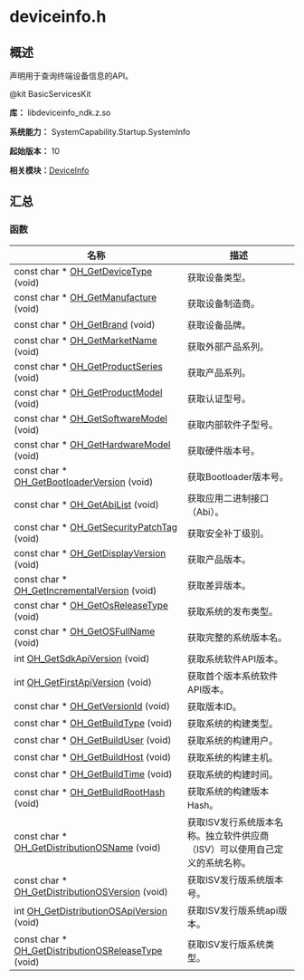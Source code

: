 # deviceinfo.h


## 概述

声明用于查询终端设备信息的API。

\@kit BasicServicesKit

**库：** libdeviceinfo_ndk.z.so

**系统能力：** SystemCapability.Startup.SystemInfo

**起始版本：** 10

**相关模块：**[DeviceInfo](_device_info.md)


## 汇总


### 函数

| 名称 | 描述 | 
| -------- | -------- |
| const char \* [OH_GetDeviceType](_device_info.md#oh_getdevicetype) (void) | 获取设备类型。 | 
| const char \* [OH_GetManufacture](_device_info.md#oh_getmanufacture) (void) | 获取设备制造商。 | 
| const char \* [OH_GetBrand](_device_info.md#oh_getbrand) (void) | 获取设备品牌。 | 
| const char \* [OH_GetMarketName](_device_info.md#oh_getmarketname) (void) | 获取外部产品系列。 | 
| const char \* [OH_GetProductSeries](_device_info.md#oh_getproductseries) (void) | 获取产品系列。 | 
| const char \* [OH_GetProductModel](_device_info.md#oh_getproductmodel) (void) | 获取认证型号。 | 
| const char \* [OH_GetSoftwareModel](_device_info.md#oh_getsoftwaremodel) (void) | 获取内部软件子型号。 | 
| const char \* [OH_GetHardwareModel](_device_info.md#oh_gethardwaremodel) (void) | 获取硬件版本号。 | 
| const char \* [OH_GetBootloaderVersion](_device_info.md#oh_getbootloaderversion) (void) | 获取Bootloader版本号。 | 
| const char \* [OH_GetAbiList](_device_info.md#oh_getabilist) (void) | 获取应用二进制接口（Abi）。 | 
| const char \* [OH_GetSecurityPatchTag](_device_info.md#oh_getsecuritypatchtag) (void) | 获取安全补丁级别。 | 
| const char \* [OH_GetDisplayVersion](_device_info.md#oh_getdisplayversion) (void) | 获取产品版本。 | 
| const char \* [OH_GetIncrementalVersion](_device_info.md#oh_getincrementalversion) (void) | 获取差异版本。 | 
| const char \* [OH_GetOsReleaseType](_device_info.md#oh_getosreleasetype) (void) | 获取系统的发布类型。 | 
| const char \* [OH_GetOSFullName](_device_info.md#oh_getosfullname) (void) | 获取完整的系统版本名。 | 
| int [OH_GetSdkApiVersion](_device_info.md#oh_getsdkapiversion) (void) | 获取系统软件API版本。 | 
| int [OH_GetFirstApiVersion](_device_info.md#oh_getfirstapiversion) (void) | 获取首个版本系统软件API版本。 | 
| const char \* [OH_GetVersionId](_device_info.md#oh_getversionid) (void) | 获取版本ID。 | 
| const char \* [OH_GetBuildType](_device_info.md#oh_getbuildtype) (void) | 获取系统的构建类型。 | 
| const char \* [OH_GetBuildUser](_device_info.md#oh_getbuilduser) (void) | 获取系统的构建用户。 | 
| const char \* [OH_GetBuildHost](_device_info.md#oh_getbuildhost) (void) | 获取系统的构建主机。 | 
| const char \* [OH_GetBuildTime](_device_info.md#oh_getbuildtime) (void) | 获取系统的构建时间。 | 
| const char \* [OH_GetBuildRootHash](_device_info.md#oh_getbuildroothash) (void) | 获取系统的构建版本Hash。 | 
| const char \* [OH_GetDistributionOSName](_device_info.md#oh_getdistributionosname) (void) | 获取ISV发行系统版本名称。独立软件供应商（ISV）可以使用自己定义的系统名称。 | 
| const char \* [OH_GetDistributionOSVersion](_device_info.md#oh_getdistributionosversion) (void) | 获取ISV发行版系统版本号。 | 
| int [OH_GetDistributionOSApiVersion](_device_info.md#oh_getdistributionosapiversion) (void) | 获取ISV发行版系统api版本。 | 
| const char \* [OH_GetDistributionOSReleaseType](_device_info.md#oh_getdistributionosreleasetype) (void) | 获取ISV发行版系统类型。 | 
